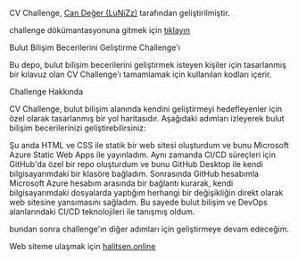 CV Challenge, [Can Değer (LuNiZz)](https://github.com/LuNiZz) tarafından geliştirilmiştir.

challenge dökümantasyonuna gitmek için [tıklayın](https://github.com/LuNiZz/siber-guvenlik-sss/blob/master/Belgeler/Dokumanlar/CV_Challenge.md)

Bulut Bilişim Becerilerini Geliştirme Challenge'ı

Bu depo, bulut bilişim becerilerini geliştirmek isteyen kişiler için tasarlanmış bir kılavuz olan CV Challenge'ı tamamlamak için kullanılan kodları içerir.

Challenge Hakkında

CV Challenge, bulut bilişim alanında kendini geliştirmeyi hedefleyenler için özel olarak tasarlanmış bir yol haritasıdır. Aşağıdaki adımları izleyerek bulut bilişim becerilerinizi geliştirebilirsiniz:

Şu anda HTML ve CSS ile statik bir web sitesi oluşturdum ve bunu Microsoft Azure Static Web Apps ile yayınladım. Aynı zamanda CI/CD süreçleri için GitHub'da özel bir repo oluşturdum ve bunu GitHub Desktop ile kendi bilgisayarımdaki bir klasöre bağladım. Sonrasında GitHub hesabımla Microsoft Azure hesabım arasında bir bağlantı kurarak, kendi bilgisayarımdaki dosyalarda yaptığım herhangi bir değişikliğin direkt olarak web sitesine yansımasını sağladım. Bu sayede bulut bilişim ve DevOps alanlarındaki CI/CD teknolojileri ile tanışmış oldum.

bundan sonra challenge'ın diğer adımları için geliştirmeye devam edeceğim.

Web siteme ulaşmak için [halitsen.online](halitsen.online)
